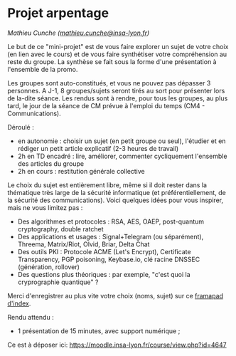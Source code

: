 # Projet arpentage

_Mathieu Cunche ([mathieu.cunche@insa-lyon.fr](mailto:mathieu.cunche@insa-lyon.fr))_

Le but de ce "mini-projet" est de vous faire explorer un sujet de votre choix (en lien avec le cours) et de vous faire synthétiser votre compréhension au reste du groupe. 
La synthèse se fait sous la forme d'une présentation à l'ensemble de la promo. 

Les groupes sont auto-constitués, et vous ne pouvez pas dépasser 3 personnes. 
A J-1, 8 groupes/sujets seront tirés au sort pour présenter lors de la-dite séance. 
Les rendus sont à rendre, pour tous les groupes, au plus tard, le jour de la séance de CM prévue à l'emploi du temps (CM4 - Communications). 

Déroulé :
* en autonomie : choisir un sujet (en petit groupe ou seul), l'étudier et en rédiger un petit article explicatif (2-3 heures de travail)
* 2h en TD encadré : lire, améliorer, commenter cycliquement l'ensemble des articles du groupe
* 2h en cours : restitution générale collective


Le choix du sujet est entièrement libre, même si il doit rester dans
la thématique très large de la sécurité informatique (et
préférentiellement, de la sécurité des communications). Voici quelques idées pour vous inspirer, mais ne vous limitez pas : 
* Des algorithmes et protocoles : RSA, AES, OAEP, post-quantum cryptography, double ratchet
* Des applications et usages : Signal+Telegram (ou séparément), Threema, Matrix/Riot, Olvid, Briar, Delta Chat
* Des outils PKI : Protocole ACME (Let's Encrypt), Certificate Transparency, PGP poisoning, Keybase.io, clé racine DNSSEC (génération, rollover)
* Des questions plus théoriques : par exemple, "c'est quoi la cryprographie quantique" ? 

Merci d'enregistrer au plus vite votre choix (noms, sujet) sur ce [framapad d'index](https://semestriel.framapad.org/p/arpentage_csc).

Rendu attendu : 
* 1 présentation de 15 minutes, avec support numérique ;


Ce est à déposer ici: 
https://moodle.insa-lyon.fr/course/view.php?id=4647



<!--
https://emilymstark.com/2020/07/20/certificate-transparency-a-birds-eye-view.html

-
